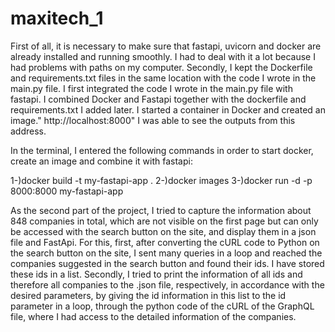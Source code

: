 # maxitech_1

First of all, it is necessary to make sure that fastapi, uvicorn and docker are already installed and running smoothly. I had to deal with it a lot because I had problems with paths on my computer. Secondly, I kept the Dockerfile and requirements.txt files in the same location with the code I wrote in the main.py file. I first integrated the code I wrote in the main.py file with fastapi. I combined Docker and Fastapi together with the dockerfile and requirements.txt I added later. I started a container in Docker and created an image." http://localhost:8000" I was able to see the outputs from this address.


In the terminal, I entered the following commands in order to start docker, create an image and combine it with fastapi:

1-)docker build -t my-fastapi-app .
2-)docker images
3-)docker run -d -p 8000:8000 my-fastapi-app



As the second part of the project, I tried to capture the information about 848 companies in total, which are not visible on the first page but can only be accessed with the search button on the site, and display them in a json file and FastApi. For this, first, after converting the cURL code to Python on the search button on the site, I sent many queries in a loop and reached the companies suggested in the search button and found their ids. I have stored these ids in a list. Secondly, I tried to print the information of all ids and therefore all companies to the .json file, respectively, in accordance with the desired parameters, by giving the id information in this list to the id parameter in a loop, through the python code of the cURL of the GraphQL file, where I had access to the detailed information of the companies.
